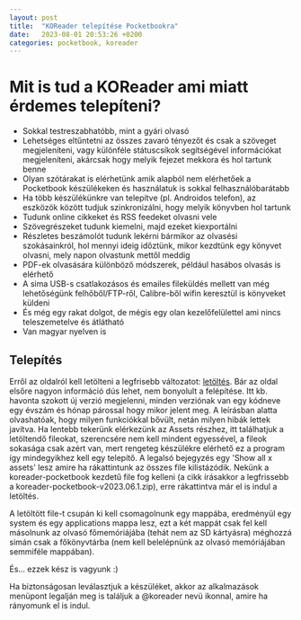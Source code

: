 ```yaml
---
layout: post
title:  "KOReader telepítése Pocketbookra"
date:   2023-08-01 20:53:26 +0200
categories: pocketbook, koreader
---
```

# Mit is tud a KOReader ami miatt érdemes telepíteni?

* Sokkal testreszabhatóbb, mint a gyári olvasó
* Lehetséges eltűntetni az összes zavaró tényezőt és csak a szöveget megjeleníteni, vagy különféle státuscsíkok segítségével információkat megjeleníteni, akárcsak hogy melyik fejezet mekkora és hol tartunk benne
* Olyan szótárakat is elérhetünk amik alapból nem elérhetőek a Pocketbook készülékeken és használatuk is sokkal felhasználóbarátabb
* Ha több készülékünkre van telepítve (pl. Androidos telefon), az eszközök között tudjuk szinkronizálni, hogy melyik könyvben hol tartunk
* Tudunk online cikkeket és RSS feedeket olvasni vele
* Szövegrészeket tudunk kiemelni, majd ezeket kiexportálni
* Részletes beszámolót tudunk lekérni bármikor az olvasési szokásainkról, hol mennyi ideig időztünk, mikor kezdtünk egy könyvet olvasni, mely napon olvastunk mettől meddig
* PDF-ek olvasására különböző módszerek, például hasábos olvasás is elérhető
* A sima USB-s csatlakozásos és emailes fileküldés mellett van még lehetőségünk felhőből/FTP-ről, Calibre-ből wifin keresztül is könyveket küldeni
* És még egy rakat dolgot, de mégis egy olan kezelőfelülettel ami nincs teleszemetelve és átlátható
* Van magyar nyelven is

## Telepítés

Erről az oldalról kell letölteni a legfrisebb változatot: [letöltés](https://github.com/koreader/koreader/releases). 
Bár az oldal elsőre nagyon információ dús lehet, nem bonyolult a felépítése. Itt kb. havonta szokott új verzió megjelenni, minden verziónak van egy kódneve egy évszám és hónap párossal hogy mikor jelent meg. A leírásban alatta olvashatóak, hogy milyen funkciókkal bővült, netán milyen hibák lettek javítva. Ha lentebb tekerünk elérkezünk az Assets részhez, itt találhatjuk a letöltendő fileokat, szerencsére nem kell mindent egyessével, a fileok sokasága csak azért van, mert rengeteg készülékre elérhető ez a program így mindegyikhez kell egy telepítő. A legalsó bejegyzés egy 'Show all x assets' lesz amire ha rákattintunk az összes file kilistázódik. Nekünk a koreader-pocketbook kezdetű file fog kelleni (a cikk írásakkor a legfrissebb a koreader-pocketbook-v2023.06.1.zip), erre rákattintva már el is indul a letöltés.

A letöltött file-t csupán ki kell csomagolnunk egy mappába, eredményül egy system és egy applications mappa lesz, ezt a két mappát csak fel kell másolnunk az olvasó főmemóriájába (tehát nem az SD kártyásra) méghozzá simán csak a főkönyvtárba (nem kell belelépnünk az olvasó memóriájában semmiféle mappában).

És... ezzek kész is vagyunk :)

Ha biztonságosan leválasztjuk a készüléket, akkor az alkalmazások menüpont legalján meg is találjuk a @koreader nevü ikonnal, amire ha rányomunk el is indul.